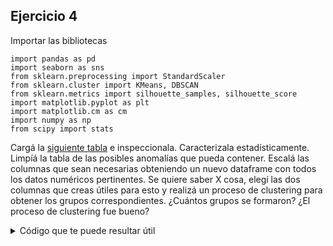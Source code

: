 ## Ejercicio 4

Importar las bibliotecas

```python3
import pandas as pd
import seaborn as sns
from sklearn.preprocessing import StandardScaler
from sklearn.cluster import KMeans, DBSCAN
from sklearn.metrics import silhouette_samples, silhouette_score
import matplotlib.pyplot as plt 
import matplotlib.cm as cm 
import numpy as np
from scipy import stats
```

Cargá la [siguiente tabla](link) e inspeccionala.
Caracterizala estadísticamente.
Limpíá la tabla de las posibles anomalías que pueda contener.
Escalá las columnas que sean necesarias obteniendo un nuevo dataframe con todos los datos numéricos pertinentes.
Se quiere saber X cosa, elegí las dos columnas que creas útiles para esto y realizá un proceso de clustering para obtener los grupos correspondientes.
¿Cuántos grupos se formaron?
¿El proceso de clustering fue bueno?

<details>
  <summary>Código que te puede resultar útil</summary>
  
  > Distribución
  
  ```python
  sns.histplot(data = df, x = "columna", binwidth=10, kde = True)
  # el binwidth depende de la cantidad de datos, a mayor cantidad de datos, más grande el binwidth
  ``` 
  
  > Escalado

  ```python
  scaler = StandardScaler()
  df_escalado = scaler.fit_transform(df)
  ```
  
  > Inercias según número de grupos

  ```python
  def inercias_por_k():
    inercias = {}
    for i in range(1,11):
        kmeans = KMeans(n_clusters = i, init="random", n_init=10, max_iter=300, random_state=123457)
        kmeans.fit(df_escalado)
        inercias[i] = kmeans.inertia_
    return inercias
  ```

  > Silhouette

  ```python
  silhouette_avg = silhouette_score(df_escalado, kmeans.labels_)
  sample_silhouette_values = silhouette_samples(df_escalado, kmeans.labels_)

  def graficarSilhouette (k, labels, sample_silhouette_values, silhouette_avg):
    fig, ax1 = plt.subplots(1, 1)
    y_lower = 10
    for i in range(k):
        ith_cluster_silhouette_values = \
            sample_silhouette_values[labels == i]

        ith_cluster_silhouette_values.sort()

        size_cluster_i = ith_cluster_silhouette_values.shape[0]
        y_upper = y_lower + size_cluster_i

        color = cm.nipy_spectral(float(i) / k)
        ax1.fill_betweenx(np.arange(y_lower, y_upper), 0, ith_cluster_silhouette_values, facecolor=color, edgecolor=color, alpha=0.7)
        ax1.text(-0.05, y_lower + 0.5 * size_cluster_i, str(i))
        y_lower = y_upper + 10

    ax1.set_title("Plot del silhouette de cada cluster")
    ax1.set_xlabel("Coeficiente de silhouette")
    ax1.set_ylabel("Etiqueta del cluster")
    ax1.axvline(x=silhouette_avg, color="red", linestyle="--")
    ax1.set_yticks([])

    graficarSilhouette (k, kmeans.labels_, sample_silhouette_values, silhouette_avg)
  ```


</details>
